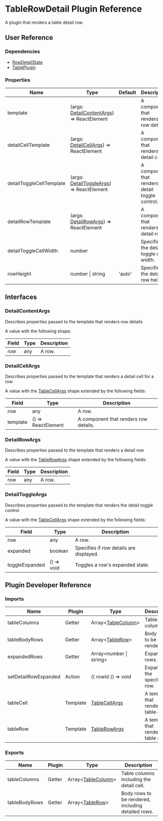 # TableRowDetail Plugin Reference

A plugin that renders a table detail row.

## User Reference

### Dependencies

- [RowDetailState](row-detail-state.md)
- [TablePlugin](table-plugin.md)

### Properties

Name | Type | Default | Description
-----|------|---------|------------
template | (args: [DetailContentArgs](#detail-content-args)) => ReactElement | | A component that renders row details.
detailCellTemplate | (args: [DetailCellArgs](#detail-cell-args)) => ReactElement | | A component that renders a detail cell.
detailToggleCellTemplate | (args: [DetailToggleArgs](#detail-toggle-args)) => ReactElement | | A component that renders the detail toggle control.
detailRowTemplate | (args: [DetailRowArgs](#detail-row-args)) => ReactElement | | A component that renders a detail row.
detailToggleCellWidth | number | | Specifies the detail toggle cell width.
rowHeight | number &#124; string | 'auto' | Specifies the detail row height.

## Interfaces

### <a name="detail-content-args"></a>DetailContentArgs

Describes properties passed to the template that renders row details

A value with the following shape:

Field | Type | Description
------|------|------------
row | any | A row.

### <a name="detail-cell-args"></a>DetailCellArgs

Describes properties passed to the template that renders a detail cell for a row

A value with the [TableCellArgs](table-plugin.md#table-cell-args) shape extended by the following fields:

Field | Type | Description
------|------|------------
row | any | A row.
template | () => ReactElement | A component that renders row details.

### <a name="detail-row-args"></a>DetailRowArgs

Describes properties passed to the template that renders a detail row

A value with the [TableRowArgs](table-plugin.md#table-row-args) shape extended by the following fields:

Field | Type | Description
------|------|------------
row | any | A row.

### <a name="detail-toggle-args"></a>DetailToggleArgs

Describes properties passed to the template that renders the detail toggle control

A value with the [TableCellArgs](table-plugin.md#table-cell-args) shape extended by the following fields:

Field | Type | Description
------|------|------------
row | any | A row.
expanded | boolean | Specifies if row details are displayed.
toggleExpanded | () => void | Toggles a row's expanded state.

## Plugin Developer Reference

### Imports

Name | Plugin | Type | Description
-----|--------|------|------------
tableColumns | Getter | Array&lt;[TableColumn](table-plugin.md#table-column)&gt; | Table columns.
tableBodyRows | Getter | Array&lt;[TableRow](table-plugin.md#table-row)&gt; | Body rows to be rendered.
expandedRows | Getter | Array&lt;number &#124; string&gt; | Expanded rows.
setDetailRowExpanded | Action | ({ rowId }) => void | Expands the specified row.
tableCell | Template | [TableCellArgs](table-plugin.md#table-cell-args) | A template that renders a table cell.
tableRow | Template | [TableRowArgs](table-plugin.md#table-row-args) | A template that renders a table row.

### Exports

Name | Plugin | Type | Description
-----|--------|------|------------
tableColumns | Getter | Array&lt;[TableColumn](table-plugin.md#table-column)&gt; | Table columns including the detail cell.
tableBodyRows | Getter | Array&lt;[TableRow](table-plugin.md#table-row)&gt; | Body rows to be rendered, including detailed rows.
